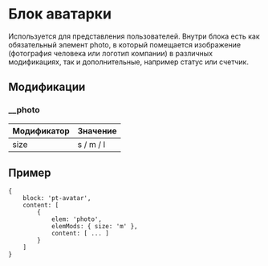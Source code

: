 # Блок аватарки
Используется для представления пользователей. Внутри блока есть как обязательный элемент photo, в который помещается изображение (фотография человека или логотип компании) в различных модификациях, так и дополнительные, например статус или счетчик.

## Модификации

### __photo

| Модификатор | Значение                     |
| ----------- | ---------------------------- |
| size        | s / m / l                    |

## Пример
```
{
	block: 'pt-avatar',
	content: [
		{
			elem: 'photo',
			elemMods: { size: 'm' },
			content: [ ... ]
		}
	]
}
```
